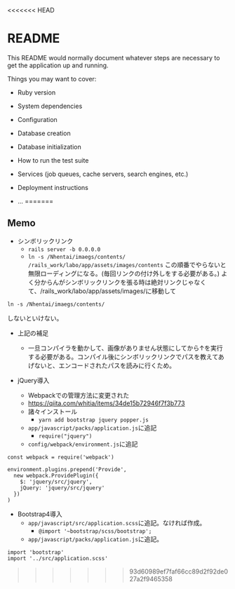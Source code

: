 <<<<<<< HEAD
# README

This README would normally document whatever steps are necessary to get the
application up and running.

Things you may want to cover:

* Ruby version

* System dependencies

* Configuration

* Database creation

* Database initialization

* How to run the test suite

* Services (job queues, cache servers, search engines, etc.)

* Deployment instructions

* ...
=======
## Memo
- シンボリックリンク
	- ```rails server -b 0.0.0.0```
	- ```ln -s /Nhentai/imaegs/contents/ /rails_work/labo/app/assets/images/contents```
この順番でやらないと無限ローディングになる。(毎回リンクの付け外しをする必要がある。)
よく分からんがシンボリックリンクを張る時は絶対リンクじゃなくて、/rails_work/labo/app/assets/images/に移動して
```
ln -s /Nhentai/imaegs/contents/
```
しないといけない。
- 上記の補足
	- 一旦コンパイラを動かして、画像がありません状態にしてから↑を実行する必要がある。コンパイル後にシンボリックリンクでパスを教えてあげないと、エンコードされたパスを読みに行くため。

- jQuery導入
	- Webpackでの管理方法に変更された
	- https://qiita.com/whitia/items/34de15b72946f7f3b773
	- 諸々インストール
		- ```yarn add bootstrap jquery popper.js```
	- `app/javascript/packs/application.js`に追記
		- ```require("jquery")```
	- `config/webpack/environment.js`に追記
```
const webpack = require('webpack')

environment.plugins.prepend('Provide',
  new webpack.ProvidePlugin({
    $: 'jquery/src/jquery',
    jQuery: 'jquery/src/jquery'
  })
)
```
- Bootstrap4導入
	- `app/javascript/src/application.scss`に追記。なければ作成。
		- ```@import '~bootstrap/scss/bootstrap';```
	- `app/javascript/packs/application.js`に追記。
```
import 'bootstrap'
import '../src/application.scss'
```
>>>>>>> 93d60989ef7faf66cc89d2f92de027a2f9465358
